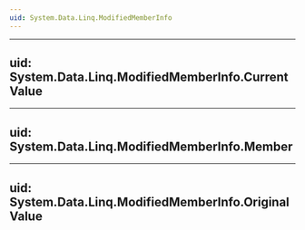 ```yaml
---
uid: System.Data.Linq.ModifiedMemberInfo
---
```


---
uid: System.Data.Linq.ModifiedMemberInfo.CurrentValue
---

---
uid: System.Data.Linq.ModifiedMemberInfo.Member
---

---
uid: System.Data.Linq.ModifiedMemberInfo.OriginalValue
---
